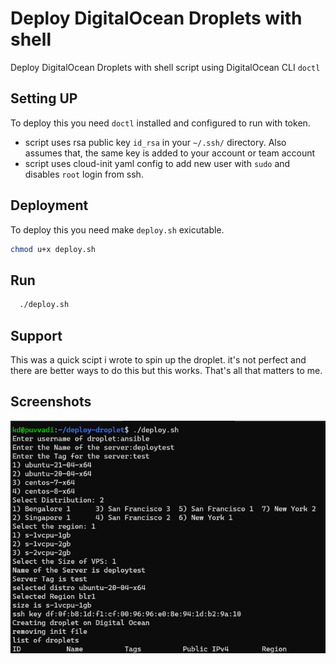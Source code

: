 
# Deploy DigitalOcean Droplets with shell

Deploy DigitalOcean Droplets with shell script using DigitalOcean CLI `doctl`


## Setting UP

To deploy this you need `doctl` installed and configured to run with token.

- script uses rsa public key `id_rsa` in your `~/.ssh/` directory. Also assumes that, the same key is added to your account or team account
- script uses cloud-init yaml config to add new user with `sudo` and disables `root` login from ssh.


## Deployment

To deploy this you need make `deploy.sh` exicutable.

```bash
chmod u+x deploy.sh
```

## Run

```bash
  ./deploy.sh
```


## Support

This was a quick scipt i wrote to spin up the droplet. it's not perfect and there are better ways to do this but this works. That's all that matters to me. 


## Screenshots

![Screenshot](screenshots/deploy.png)

